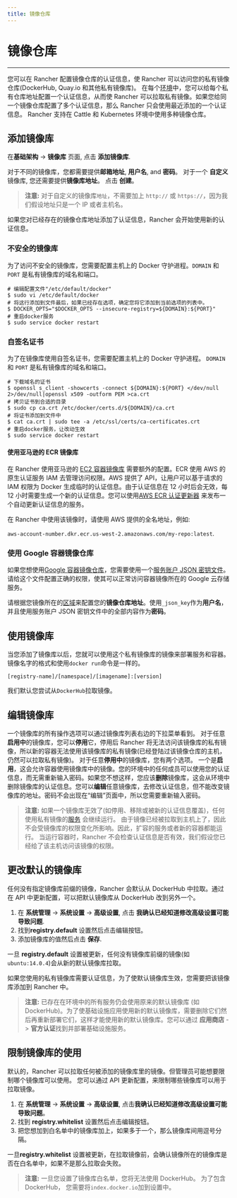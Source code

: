 ```yaml
---
title: 镜像仓库
---
```


# 镜像仓库

---

您可以在 Rancher 配置镜像仓库的认证信息，使 Rancher 可以访问您的私有镜像仓库(DockerHub, Quay.io 和其他私有镜像库)。
在每个[环境](/docs/rancher1/configurations/environments/_index)中，您可以给每个私有仓库地址配置一个认证信息，从而使 Rancher 可以拉取私有镜像。如果您给同一个镜像仓库配置了多个认证信息，那么 Rancher 只会使用最近添加的一个认证信息。 Rancher 支持在 Cattle 和 Kubernetes 环境中使用多种镜像仓库。

## 添加镜像库

在**基础架构** -> **镜像库** 页面, 点击 **添加镜像库**.

对于不同的镜像库，您都需要提供**邮箱地址**, **用户名**, and **密码**。 对于一个 **自定义** 镜像库, 您还需要提供**镜像库地址**。 点击 **创建**。

> **注意:** 对于自定义的镜像库`地址`，不需要加上 `http://` 或 `https://`，因为我们假设地址只是一个 IP 或者主机名。

如果您对已经存在的镜像仓库地址添加了认证信息，Rancher 会开始使用新的认证信息。

### 不安全的镜像库

为了访问不安全的镜像库，您需要配置主机上的 Docker 守护进程。`DOMAIN` 和 `PORT` 是私有镜像库的域名和端口。

```
# 编辑配置文件"/etc/default/docker"
$ sudo vi /etc/default/docker
# 将这行添加到文件最后，如果已经存在选项，确定您将它添加到当前选项的列表中。
$ DOCKER_OPTS="$DOCKER_OPTS --insecure-registry=${DOMAIN}:${PORT}"
# 重启docker服务
$ sudo service docker restart
```

### 自签名证书

为了在镜像库使用自签名证书，您需要配置主机上的 Docker 守护进程。 `DOMAIN` 和 `PORT` 是私有镜像库的域名和端口。

```
# 下载域名的证书
$ openssl s_client -showcerts -connect ${DOMAIN}:${PORT} </dev/null 2>/dev/null|openssl x509 -outform PEM >ca.crt
# 拷贝证书到合适的目录
$ sudo cp ca.crt /etc/docker/certs.d/${DOMAIN}/ca.crt
# 将证书添加到文件中
$ cat ca.crt | sudo tee -a /etc/ssl/certs/ca-certificates.crt
# 重启docker服务，让改动生效
$ sudo service docker restart

```

#### 使用亚马逊的 ECR 镜像库

在 Rancher 使用亚马逊的 [EC2 容器镜像库](https://aws.amazon.com/ecr/) 需要额外的配置。ECR 使用 AWS 的原生认证服务 IAM 去管理访问权限。AWS 提供了 API，让用户可以基于请求的 IAM 权限为 Docker 生成临时的认证信息。由于认证信息在 12 小时后会无效，每 12 小时需要生成一个新的认证信息。您可以使用[AWS ECR 认证更新器](/docs/rancher1/configurations/environments/registries/ecr_updater/_index) 来发布一个自动更新认证信息的服务。

在 Rancher 中使用该镜像时，请使用 AWS 提供的全名地址，例如:

`aws-account-number.dkr.ecr.us-west-2.amazonaws.com/my-repo:latest`.

### 使用 Google 容器镜像仓库

如果您想使用[Google 容器镜像仓库](https://cloud.google.com/container-registry/)，您需要使用一个[服务账户 JSON 密钥文件](https://cloud.google.com/container-registry/docs/advanced-authentication#using_a_json_key_file)。请给这个文件配置正确的权限，使其可以正常访问容器镜像所在的 Google 云存储服务。

请根据您镜像所在的[区域](https://cloud.google.com/container-registry/docs/pushing-and-pulling#choosing_a_registry_name)来配置您的**镜像仓库地址**。使用`_json_key`作为**用户名**，并且使用服务账户 JSON 密钥文件中的全部内容作为**密码**。

## 使用镜像库

当您添加了镜像库以后，您就可以使用这个私有镜像库的镜像来部署服务和容器。镜像名字的格式和使用`docker run`命令是一样的。

`[registry-name]/[namespace]/[imagename]:[version]`

我们默认您尝试从`DockerHub`拉取镜像。

## 编辑镜像库

一个镜像库的所有操作选项可以通过镜像库列表右边的下拉菜单看到。
对于任意**启用中**的镜像库，您可以**停用**它，停用后 Rancher 将无法访问该镜像库的私有镜像，所以新的容器无法使用该镜像库的私有镜像(已经登陆过该镜像仓库的主机，仍然可以拉取私有镜像)。
对于任意**停用中**的镜像库，您有两个选项。 一个是**启用**，这会允许容器使用镜像库中的镜像。您的环境中的任何成员可以使用您的认证信息，而无需重新输入密码。如果您不想这样，您应该**删除**镜像库，这会从环境中删除镜像库的认证信息。您可以**编辑**任意镜像库，去修改认证信息，但不能改变镜像库的地址。密码不会出现在“编辑”页面中，所以您需要重新输入密码。

> **注意:** 如果一个镜像库无效了(如停用、移除或被新的认证信息覆盖)，任何使用私有镜像的[服务](/docs/rancher1/infrastructure/cattle/adding-services/_index) 会继续运行。 由于镜像已经被拉取到主机上了，因此不会受镜像库的权限变化所影响。因此，扩容的服务或者新的容器都能运行。 当运行容器时，Rancher 不会检查认证信息是否有效，我们假设您已经给了该主机访问该镜像的权限。

## 更改默认的镜像库

任何没有指定镜像库前缀的镜像，Rancher 会默认从 DockerHub 中拉取。通过在 API 中更新配置，可以把默认镜像库从 DockerHub 改到另外一个。

1. 在 **系统管理** -> **系统设置** -> **高级设置**, 点击 **我确认已经知道修改高级设置可能导致问题**.
2. 找到**registry.default** 设置然后点击编辑按钮。
3. 添加镜像库的值然后点击 **保存**.

一旦 **registry.default** 设置被更新，任何没有镜像库前缀的镜像(如 `ubuntu:14.0.4`)会从新的默认镜像库拉取。

如果您使用的私有镜像库需要认证信息，为了使默认镜像库生效，您需要把该镜像库添加到 Rancher 中。

> **注意:** 已存在在环境中的所有服务仍会使用原来的默认镜像库 (如 DockerHub)。为了使基础设施应用使用新的默认镜像库，需要删除它们然后再重新部署它们，这样才能使用新的默认镜像库。您可以通过 **应用商店** -> **官方认证**找到并部署基础设施服务。

## 限制镜像库的使用

默认的，Rancher 可以拉取任何被添加的镜像库里的镜像。但管理员可能想要限制哪个镜像库可以使用。 您可以通过 API 更新配置，来限制哪些镜像库可以用于拉取镜像。

1. 在 **系统管理** -> **系统设置** -> **高级设置**, 点击**我确认已经知道修改高级设置可能导致问题**。
2. 找到 **registry.whitelist** 设置然后点击编辑按钮。
3. 把您想加到白名单中的镜像库加上，如果多于一个，那么镜像库间用逗号分隔。

一旦**registry.whitelist** 设置被更新，在拉取镜像前，会确认镜像所在的镜像库是否在白名单中，如果不是那么拉取会失败。

> **注意:** 一旦您设置了镜像库白名单，您将无法使用 DockerHub。 为了包含 DockerHub， 您需要将`index.docker.io`加到设置中。
